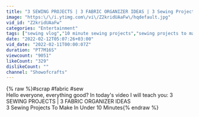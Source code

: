 ```yaml
---
title: "3 SEWING PROJECTS | 3 FABRIC ORGANIZER IDEAS | 3 Sewing Projects To Make In Under 10 Minutes"
image: "https:\/\/i.ytimg.com\/vi\/Z2kridUAaFw\/hqdefault.jpg"
vid_id: "Z2kridUAaFw"
categories: "Entertainment"
tags: ["sewing vlog","10 minute sewing projects","sewing projects to make in under 10 minutes"]
date: "2022-02-12T05:07:26+03:00"
vid_date: "2022-02-11T00:00:07Z"
duration: "PT7M16S"
viewcount: "9051"
likeCount: "329"
dislikeCount: ""
channel: "Showofcrafts"
---
```

{% raw %}#scrap #fabric #sew<br />Hello everyone, everything good? In today's video I will teach you: 3 SEWING PROJECTS | 3 FABRIC ORGANIZER IDEAS<br />3 Sewing Projects To Make In Under 10 Minutes{% endraw %}
